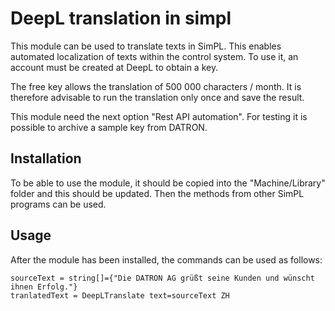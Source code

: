 # DeepL translation in simpl

This module can be used to translate texts in SimPL. This enables automated localization of texts within the control system.
To use it, an account must be created at DeepL to obtain a key. 

The free key allows the translation of 500 000 characters / month. It is therefore advisable to run the translation only once and save the result. 

This module need the next option "Rest API automation". For testing it is possible to archive a sample key from DATRON.

## Installation

To be able to use the module, it should be copied into the "Machine/Library" folder and this should be updated. Then the methods from other SimPL programs can be used. 

## Usage 

After the module has been installed, the commands can be used as follows:

```
sourceText = string[]={"Die DATRON AG grüßt seine Kunden und wünscht ihnen Erfolg."}                
tranlatedText = DeepLTranslate text=sourceText ZH